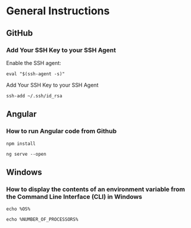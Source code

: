 # General Instructions

## GitHub
### Add Your SSH Key to your SSH Agent
Enable the SSH agent:
```
eval "$(ssh-agent -s)"
```
Add Your SSH Key to your SSH Agent
```
ssh-add ~/.ssh/id_rsa
```
## Angular
### How to run Angular code from Github
```
npm install
```
```
ng serve --open
```
## Windows
### How to display the contents of an environment variable from the Command Line Interface (CLI) in Windows
```
echo %OS%
```
```
echo %NUMBER_OF_PROCESSORS%
```
